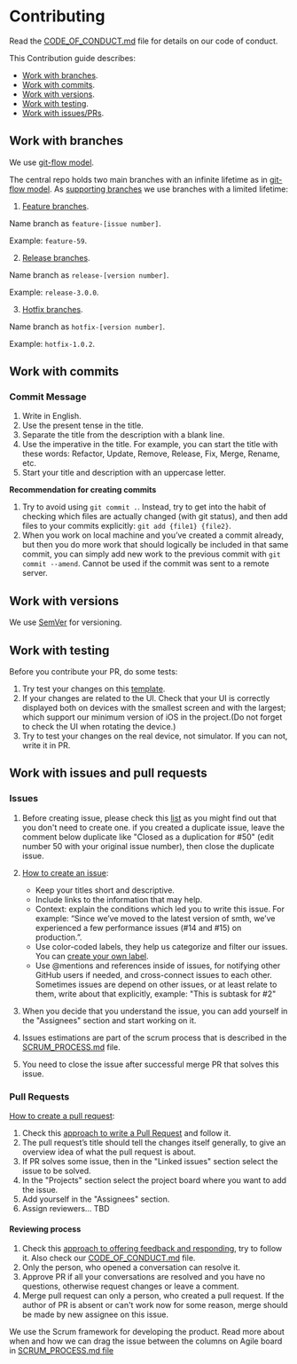 # Contributing

Read the [CODE_OF_CONDUCT.md](CODE_OF_CONDUCT.md) file for details on our code of conduct.

This Contribution guide describes:

- [Work with branches](#work-with-branches).
- [Work with commits](#work-with-commits).
- [Work with versions](#work-with-versions).
- [Work with testing](#work-with-testing).
- [Work with issues/PRs](#work-with-issues-and-pull-requests).

## Work with branches

We use [git-flow model](https://nvie.com/posts/a-successful-git-branching-model/).

The central repo holds two main branches with an infinite lifetime as in [git-flow model](https://nvie.com/posts/a-successful-git-branching-model/#the-main-branches). As [supporting branches](https://nvie.com/posts/a-successful-git-branching-model/#supporting-branches) we use branches with a limited lifetime: 

1. [Feature branches](https://nvie.com/posts/a-successful-git-branching-model/#feature-branches).

Name branch as `feature-[issue number]`.

Example: `feature-59`.

2. [Release branches](https://nvie.com/posts/a-successful-git-branching-model/#release-branches).

Name branch as `release-[version number]`.

Example: `release-3.0.0`.

3. [Hotfix branches](https://nvie.com/posts/a-successful-git-branching-model/#hotfix-branches).

Name branch as `hotfix-[version number]`.

Example: `hotfix-1.0.2`.

## Work with commits

### Commit Message

1. Write in English.
1. Use the present tense in the title.
1. Separate the title from the description with a blank line.
1. Use the imperative in the title. For example, you can start the title with these words: Refactor, Update, Remove, Release, Fix, Merge, Rename, etc.
1. Start your title and description with an uppercase letter.

**Recommendation for creating commits**

1. Try to avoid using `git commit .`. Instead, try to get into the habit of checking which files are actually changed (with git status), and then add files to your commits explicitly: `git add {file1} {file2}`.
1. When you work on local machine and you’ve created a commit already, but then you do more work that should logically be included in that same commit, you can simply add new work to the previous commit with `git commit --amend`. Cannot be used if the commit was sent to a remote server.

## Work with versions

We use [SemVer](https://semver.org/) for versioning.

## Work with testing

Before you contribute your PR, do some tests:
1. Try test your changes on this [template](https://www.guru99.com/positive-and-negative-testing.html).
1. If your changes are related to the UI. Check that your UI is correctly displayed both on devices with the smallest screen and with the largest; which support our minimum version of iOS in the project.(Do not forget to check the UI when rotating the device.)
1. Try to test your changes on the real device, not simulator. If you can not, write it in PR.

## Work with issues and pull requests

### Issues 

1. Before creating issue, please check this [list](https://github.com/dersim-davaod/CocoaHeads-iOS-School-Twitter-project/issues) as you might find out that you don't need to create one. if you created a duplicate issue, leave the comment below duplicate like "Closed as a duplication for #50" (edit number 50 with your original issue number), then close the duplicate issue.

1. [How to create an issue](https://help.github.com/en/github/managing-your-work-on-github/creating-an-issue):

   - Keep your titles short and descriptive.
   - Include links to the information that may help.
   - Context: explain the conditions which led you to write this issue. For example: “Since we’ve moved to the latest version of smth, we’ve experienced a few performance issues (#14 and #15) on production.”.
   - Use color-coded labels, they help us categorize and filter our issues. You can [create your own label](https://help.github.com/en/github/managing-your-work-on-github/creating-a-label).
   - Use @mentions and references inside of issues, for notifying other GitHub users if needed, and cross-connect issues to each other. Sometimes issues are depend on other issues, or at least relate to them, write about that explicitly, example: "This is subtask for #2"

1. When you decide that you understand the issue, you can add yourself in the "Assignees" section and start working on it.

1. Issues estimations are part of the scrum process that is described in the [SCRUM_PROCESS.md](SCRUM_PROCESS.md) file.

1. You need to close the issue after successful merge PR that solves this issue.

### Pull Requests

[How to create a pull request](https://help.github.com/en/github/collaborating-with-issues-and-pull-requests/creating-a-pull-request):

1. Check this [approach to write a Pull Request](https://github.blog/2015-01-21-how-to-write-the-perfect-pull-request/#approach-to-writing-a-pull-request) and follow it.
1. The pull request’s title should tell the changes itself generally, to give an overview idea of what the pull request is about.
1. If PR solves some issue, then in the "Linked issues" section select the issue to be solved.
1. In the "Projects" section select the project board where you want to add the issue.
1. Add yourself in the "Assignees" section.
1. Assign reviewers... TBD

#### Reviewing process

1. Check this [approach to offering feedback and responding](https://github.blog/2015-01-21-how-to-write-the-perfect-pull-request/#offering-feedback), try to follow it. Also check our [CODE_OF_CONDUCT.md](CODE_OF_CONDUCT.md) file.
1. Only the person, who opened a conversation can resolve it. 
1. Approve PR if all your conversations are resolved and you have no questions, otherwise request changes or leave a comment.
1. Merge pull request can only a person, who created a pull request. If the author of PR is absent or can't work now for some reason, merge should be made by new assignee on this issue. 

We use the Scrum framework for developing the product. Read more about when and how we can drag the issue between the columns on Agile board in [SCRUM_PROCESS.md file](SCRUM_PROCESS.md)
